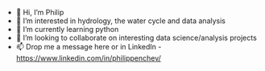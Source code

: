 - 👋 Hi, I’m Philip
- 👀 I’m interested in hydrology, the water cycle and data analysis
- 🌱 I’m currently learning python
- 💞️ I’m looking to collaborate on interesting data science/analysis projects
- 📫 Drop me a message here or in LinkedIn - https://www.linkedin.com/in/philippenchev/

<!---
filav1000/filav1000 is a ✨ special ✨ repository because its `README.md` (this file) appears on your GitHub profile.
You can click the Preview link to take a look at your changes.
--->
